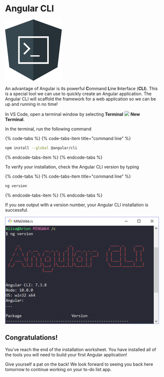 # Angular CLI

![Angular CLI logo](../.gitbook/assets/cli.png)

An advantage of Angular is its powerful **C**ommand **L**ine **I**nterface \(**CLI**\). This is a special tool we can use to quickly create an Angular application. The Angular CLI will scaffold the framework for a web application so we can be up and running in no time!

In VS Code, open a terminal window by selecting **Terminal** ![](../../.gitbook/assets/arrow-right.svg) **New Terminal**.

In the terminal, run the following command

{% code-tabs %}
{% code-tabs-item title="command line" %}
```bash
npm install --global @angular/cli
```
{% endcode-tabs-item %}
{% endcode-tabs %}

To verify your installation, check the Angular CLI version by typing

{% code-tabs %}
{% code-tabs-item title="command line" %}
```bash
ng version
```
{% endcode-tabs-item %}
{% endcode-tabs %}

If you see output with a version number, your Angular CLI installation is successful.

![Angular CLI successful installation](../.gitbook/assets/angular-cli.png)

## **Congratulations!**

You've reach the end of the installation worksheet. You have installed all of the tools you will need to build your first Angular application!

Give yourself a pat on the back! We look forward to seeing you back here tomorrow to continue working on your to-do list app.

